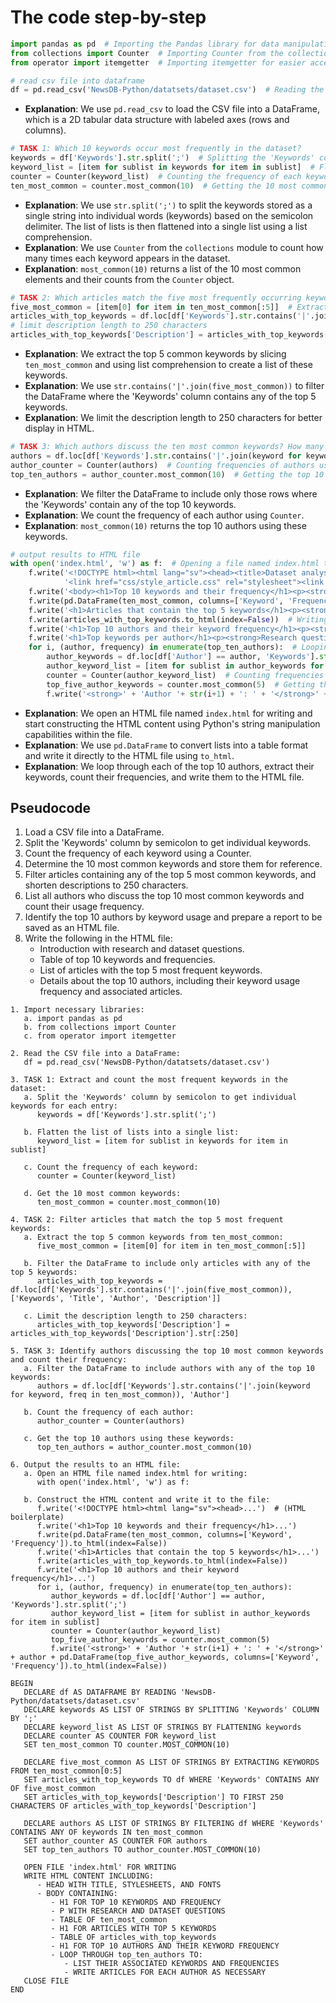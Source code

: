 # The code step-by-step

```Python
import pandas as pd  # Importing the Pandas library for data manipulation and analysis
from collections import Counter  # Importing Counter from the collections module to count frequencies of elements
from operator import itemgetter  # Importing itemgetter for easier access of list items in a specific position

# read csv file into dataframe
df = pd.read_csv('NewsDB-Python/datatsets/dataset.csv')  # Reading the CSV file into a DataFrame, replace 'filepath' with your actual CSV filename
```

- **Explanation**: We use `pd.read_csv` to load the CSV file into a DataFrame, which is a 2D tabular data structure with labeled axes (rows and columns).

```Python
# TASK 1: Which 10 keywords occur most frequently in the dataset?
keywords = df['Keywords'].str.split(';')  # Splitting the 'Keywords' column by semicolon to handle multiple keywords per entry
keyword_list = [item for sublist in keywords for item in sublist]  # Flattening the list of lists into a single list
counter = Counter(keyword_list)  # Counting the frequency of each keyword using Counter from collections
ten_most_common = counter.most_common(10)  # Getting the 10 most common keywords
```

- **Explanation**: We use `str.split(';')` to split the keywords stored as a single string into individual words (keywords) based on the semicolon delimiter. The list of lists is then flattened into a single list using a list comprehension.
- **Explanation**: We use `Counter` from the `collections` module to count how many times each keyword appears in the dataset.
- **Explanation**: `most_common(10)` returns a list of the 10 most common elements and their counts from the `Counter` object.

```Python
# TASK 2: Which articles match the five most frequently occurring keywords?
five_most_common = [item[0] for item in ten_most_common[:5]]  # Extracting the top 5 common keywords
articles_with_top_keywords = df.loc[df['Keywords'].str.contains('|'.join(five_most_common)), ['Keywords', 'Title', 'Author', 'Description']]  # Filtering the DataFrame to include articles with any of the top 5 keywords
# limit description length to 250 characters
articles_with_top_keywords['Description'] = articles_with_top_keywords['Description'].str[:250]
```

- **Explanation**: We extract the top 5 common keywords by slicing `ten_most_common` and using list comprehension to create a list of these keywords.
- **Explanation**: We use `str.contains('|'.join(five_most_common))` to filter the DataFrame where the 'Keywords' column contains any of the top 5 keywords.
- **Explanation**: We limit the description length to 250 characters for better display in HTML.

```Python
# TASK 3: Which authors discuss the ten most common keywords? How many are there and what are their names?
authors = df.loc[df['Keywords'].str.contains('|'.join(keyword for keyword, freq in ten_most_common)), 'Author']  # Filtering to include authors with any of the top 10 keywords
author_counter = Counter(authors)  # Counting frequencies of authors using Counter from collections
top_ten_authors = author_counter.most_common(10)  # Getting the top 10 authors using these keywords
```

- **Explanation**: We filter the DataFrame to include only those rows where the 'Keywords' contain any of the top 10 keywords.
- **Explanation**: We count the frequency of each author using `Counter`.
- **Explanation**: `most_common(10)` returns the top 10 authors using these keywords.

```Python
# output results to HTML file
with open('index.html', 'w') as f:  # Opening a file named index.html to write HTML content
    f.write('<!DOCTYPE html><html lang="sv"><head><title>Dataset analysis</title>'
            '<link href="css/style_article.css" rel="stylesheet"><link href="https://fonts.googleapis.com/css2?family=Inter:ital,wght@0,300;0,400;0,500;0,700;0,800;1,300;1,400;1,500;1,700;1,800&display=swap" rel="stylesheet"></head>')
    f.write('<body><h1>Top 10 keywords and their frequency</h1><p><strong>Research question:</strong> What five issues is the academic literature selected for our dataset most critical of when it comes to Google?<br><strong>Dataset question:</strong> Which 5 keywords occur most frequently in the dataset?</p>')
    f.write(pd.DataFrame(ten_most_common, columns=['Keyword', 'Frequency']).to_html(index=False))  # Writing the top 10 keywords to HTML file
    f.write('<h1>Articles that contain the top 5 keywords</h1><p><strong>Research question:</strong>How much and what has been published in the academic literature selected for our dataset about these top issues of concern?<br><strong>Dataset question:</strong> Which articles match the five most frequently occurring keywords? <em>List the number of articles and their individual titles</em></p>')
    f.write(articles_with_top_keywords.to_html(index=False))  # Writing articles with top 5 keywords to HTML file
    f.write('<h1>Top 10 authors and their keyword frequency</h1><p><strong>Research question:</strong>How many authors in our dataset are most interested in or write about these top issues of concern? List the the top ten keywords and the authors, as well as the titles and permalinks<br><strong>Dataset question:</strong> Which authors discuss the ten most common keywords? How many are there and what are their names? List the the top ten keywords and the authors, as well as the titles and permalinks as in the example above.<em>List the number of articles and their individual titles</em></p>')
    f.write('<h1>Top keywords per author</h1><p><strong>Research question:</strong> Which keywords does each of top 10 authors use frequently?<br /><em>List the number of times the authors use these keywords and their individual titles</em></p>')
    for i, (author, frequency) in enumerate(top_ten_authors):  # Looping through top 10 authors
        author_keywords = df.loc[df['Author'] == author, 'Keywords'].str.split(';')  # Getting the keywords for each author
        author_keyword_list = [item for sublist in author_keywords for item in sublist]  # Flattening the list of lists
        counter = Counter(author_keyword_list)  # Counting frequencies of keywords for each author
        top_five_author_keywords = counter.most_common(5)  # Getting the five most common keywords by this author
        f.write('<strong>' + 'Author '+ str(i+1) + ': ' + '</strong>' + author + pd.DataFrame(top_five_author_keywords, columns=['Keyword', 'Frequency']).to_html(index=False))  # Writing top 5 authors' keywords to HTML file
```

- **Explanation**: We open an HTML file named `index.html` for writing and start constructing the HTML content using Python's string manipulation capabilities within the file.
- **Explanation**: We use `pd.DataFrame` to convert lists into a table format and write it directly to the HTML file using `to_html`.
- **Explanation**: We loop through each of the top 10 authors, extract their keywords, count their frequencies, and write them to the HTML file.

## Pseudocode

1. Load a CSV file into a DataFrame.
2. Split the 'Keywords' column by semicolon to get individual keywords.
3. Count the frequency of each keyword using a Counter.
4. Determine the 10 most common keywords and store them for reference.
5. Filter articles containing any of the top 5 most common keywords, and shorten descriptions to 250 characters.
6. List all authors who discuss the top 10 most common keywords and count their usage frequency.
7. Identify the top 10 authors by keyword usage and prepare a report to be saved as an HTML file.
8. Write the following in the HTML file:
   - Introduction with research and dataset questions.
   - Table of top 10 keywords and frequencies.
   - List of articles with the top 5 most frequent keywords.
   - Details about the top 10 authors, including their keyword usage frequency and associated articles.

```Algorithmic Pseudocode
1. Import necessary libraries:
   a. import pandas as pd
   b. from collections import Counter
   c. from operator import itemgetter
   
2. Read the CSV file into a DataFrame:
   df = pd.read_csv('NewsDB-Python/datatsets/dataset.csv')
   
3. TASK 1: Extract and count the most frequent keywords in the dataset:
   a. Split the 'Keywords' column by semicolon to get individual keywords for each entry:
      keywords = df['Keywords'].str.split(';')
   
   b. Flatten the list of lists into a single list:
      keyword_list = [item for sublist in keywords for item in sublist]
   
   c. Count the frequency of each keyword:
      counter = Counter(keyword_list)
   
   d. Get the 10 most common keywords:
      ten_most_common = counter.most_common(10)
   
4. TASK 2: Filter articles that match the top 5 most frequent keywords:
   a. Extract the top 5 common keywords from ten_most_common:
      five_most_common = [item[0] for item in ten_most_common[:5]]
   
   b. Filter the DataFrame to include only articles with any of the top 5 keywords:
      articles_with_top_keywords = df.loc[df['Keywords'].str.contains('|'.join(five_most_common)), ['Keywords', 'Title', 'Author', 'Description']]
   
   c. Limit the description length to 250 characters:
      articles_with_top_keywords['Description'] = articles_with_top_keywords['Description'].str[:250]
   
5. TASK 3: Identify authors discussing the top 10 most common keywords and count their frequency:
   a. Filter the DataFrame to include authors with any of the top 10 keywords:
      authors = df.loc[df['Keywords'].str.contains('|'.join(keyword for keyword, freq in ten_most_common)), 'Author']
   
   b. Count the frequency of each author:
      author_counter = Counter(authors)
   
   c. Get the top 10 authors using these keywords:
      top_ten_authors = author_counter.most_common(10)
   
6. Output the results to an HTML file:
   a. Open an HTML file named index.html for writing:
      with open('index.html', 'w') as f:
   
   b. Construct the HTML content and write it to the file:
      f.write('<!DOCTYPE html><html lang="sv"><head>...')  # (HTML boilerplate)
      f.write('<h1>Top 10 keywords and their frequency</h1>...')
      f.write(pd.DataFrame(ten_most_common, columns=['Keyword', 'Frequency']).to_html(index=False))
      f.write('<h1>Articles that contain the top 5 keywords</h1>...')
      f.write(articles_with_top_keywords.to_html(index=False))
      f.write('<h1>Top 10 authors and their keyword frequency</h1>...')
      for i, (author, frequency) in enumerate(top_ten_authors):
         author_keywords = df.loc[df['Author'] == author, 'Keywords'].str.split(';')
         author_keyword_list = [item for sublist in author_keywords for item in sublist]
         counter = Counter(author_keyword_list)
         top_five_author_keywords = counter.most_common(5)
         f.write('<strong>' + 'Author '+ str(i+1) + ': ' + '</strong>' + author + pd.DataFrame(top_five_author_keywords, columns=['Keyword', 'Frequency']).to_html(index=False))
```

```Algorithmic Pseudocode
BEGIN
   DECLARE df AS DATAFRAME BY READING 'NewsDB-Python/datatsets/dataset.csv'
   DECLARE keywords AS LIST OF STRINGS BY SPLITTING 'Keywords' COLUMN BY ';'
   DECLARE keyword_list AS LIST OF STRINGS BY FLATTENING keywords
   DECLARE counter AS COUNTER FOR keyword_list
   SET ten_most_common TO counter.MOST_COMMON(10)

   DECLARE five_most_common AS LIST OF STRINGS BY EXTRACTING KEYWORDS FROM ten_most_common[0:5]
   SET articles_with_top_keywords TO df WHERE 'Keywords' CONTAINS ANY OF five_most_common
   SET articles_with_top_keywords['Description'] TO FIRST 250 CHARACTERS OF articles_with_top_keywords['Description']

   DECLARE authors AS LIST OF STRINGS BY FILTERING df WHERE 'Keywords' CONTAINS ANY OF keywords IN ten_most_common
   SET author_counter AS COUNTER FOR authors
   SET top_ten_authors TO author_counter.MOST_COMMON(10)

   OPEN FILE 'index.html' FOR WRITING
   WRITE HTML CONTENT INCLUDING:
      - HEAD WITH TITLE, STYLESHEETS, AND FONTS
      - BODY CONTAINING:
         - H1 FOR TOP 10 KEYWORDS AND FREQUENCY
         - P WITH RESEARCH AND DATASET QUESTIONS
         - TABLE OF ten_most_common
         - H1 FOR ARTICLES WITH TOP 5 KEYWORDS
         - TABLE OF articles_with_top_keywords
         - H1 FOR TOP 10 AUTHORS AND THEIR KEYWORD FREQUENCY
         - LOOP THROUGH top_ten_authors TO:
            - LIST THEIR ASSOCIATED KEYWORDS AND FREQUENCIES
            - WRITE ARTICLES FOR EACH AUTHOR AS NECESSARY
   CLOSE FILE
END
```
